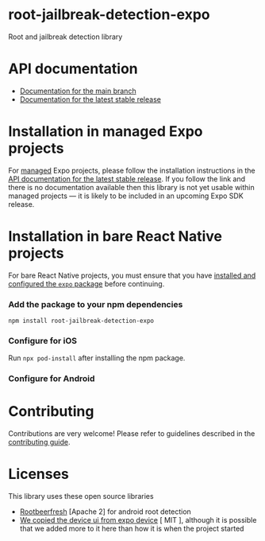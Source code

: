 # root-jailbreak-detection-expo

Root and jailbreak detection library

# API documentation

- [Documentation for the main branch](https://github.com/expo/expo/blob/main/docs/pages/versions/unversioned/sdk/root-jailbreak-detection-expo.md)
- [Documentation for the latest stable release](https://docs.expo.dev/versions/latest/sdk/root-jailbreak-detection-expo/)

# Installation in managed Expo projects

For [managed](https://docs.expo.dev/archive/managed-vs-bare/) Expo projects, please follow the installation instructions in the [API documentation for the latest stable release](#api-documentation). If you follow the link and there is no documentation available then this library is not yet usable within managed projects &mdash; it is likely to be included in an upcoming Expo SDK release.

# Installation in bare React Native projects

For bare React Native projects, you must ensure that you have [installed and configured the `expo` package](https://docs.expo.dev/bare/installing-expo-modules/) before continuing.

### Add the package to your npm dependencies

```
npm install root-jailbreak-detection-expo
```

### Configure for iOS

Run `npx pod-install` after installing the npm package.


### Configure for Android



# Contributing

Contributions are very welcome! Please refer to guidelines described in the [contributing guide]( https://github.com/expo/expo#contributing).

# Licenses

This library uses these open source libraries
* [Rootbeerfresh](https://github.com/KimChangYoun/rootbeerFresh/tree/master) [Apache 2] for android root detection
* [We copied the device ui from expo device](https://github.com/expo/expo/blob/sdk-51/packages/expo-device/ios/UIDevice.swift) [ MIT ], although it is possible that we added more to it here than how it is when the project started

